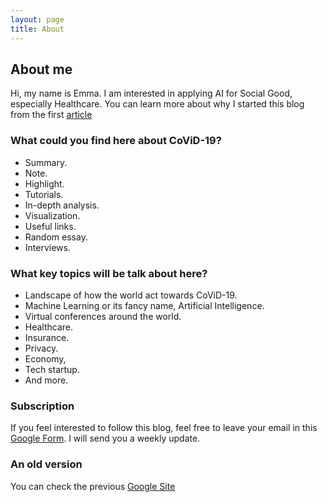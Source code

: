 ```yaml
---
layout: page
title: About
---
```


## About me

Hi, my name is Emma. I am interested in applying AI for Social Good, especially Healthcare. You can learn more about why I started this blog from the first [article](./2020/03/09/ten-reasons)

### What could you find here about CoViD-19?

- Summary.
- Note.
- Highlight.
- Tutorials.
- In-depth analysis.
- Visualization.
- Useful links.
- Random essay.
- Interviews.

### What key topics will be talk about here?

- Landscape of how the world act towards CoViD-19.
- Machine Learning or its fancy name, Artificial Intelligence.
- Virtual conferences around the world.
- Healthcare.
- Insurance.
- Privacy.
- Economy,
- Tech startup.
- And more.

### Subscription

If you feel interested to follow this blog, feel free to leave your email in this [Google Form](https://forms.gle/ikqnwYVjoKhaYgAR6). I will send you a weekly update.

### An old version

You can check the previous [Google Site](https://sites.google.com/view/trackcovidtech/home)

